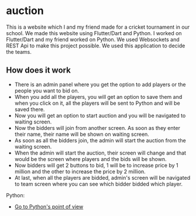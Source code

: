 # auction

This is a website which I and my friend made for a cricket tournament in our school. We made this website using Flutter/Dart and Python. I worked on Flutter/Dart and my friend worked on Python. We used Websockets and REST Api to make this project possible. We used this application to decide the teams.

## How does it work

- There is an admin panel where you get the option to add players or the people you want to bid on.
- When you add all the players, you will get an option to save them and when you click on it, all the players will be sent to Python and will be saved there.
- Now you will get an option to start auction and you will be navigated to waiting screen.
- Now the bidders will join from another screen. As soon as they enter their name, their name will be shown on waiting screen.
- As soon as all the bidders join, the admin will start the auction from the waiting screen.
- When the admin will start the auction, their screen will change and that would be the screen where players and the bids will be shown.
- Now bidders will get 2 buttons to bid, 1 will be to increase price by 1 million and the other to increase the price by 2 million.
- At last, when all the players are bidded, admin's screen will be navigated to team screen where you can see which bidder bidded which player.

Python:

- [Go to Python's point of view](https://github.com/UveshRajwani/FastApi)
